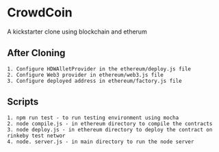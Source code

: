 
# CrowdCoin
A kickstarter clone using blockchain and etherum



## After Cloning

    1. Configure HDWAlletProvider in the ethereum/deploy.js file
    2. Configure Web3 provider in ethereum/web3.js file
    3. Configure deployed address in ethereum/factory.js file

## Scripts

    1. npm run test - to run testing environment using mocha
    2. node compile.js - in ethereum directory to compile the contracts
    3. node deploy.js - in ethereum directory to deploy the contract on rinkeby test networ
    4. node. server.js - in main directory to run the node server 



